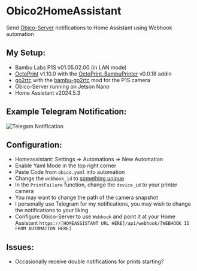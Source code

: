 # Obico2HomeAssistant
Send [Obico-Server](https://www.obico.io/docs/server-guides/) notifications to Home Assistant using Webhook automation

## My Setup:
* Bambu Labs P1S v01.05.02.00 (in LAN mode)
* [OctoPrint](https://octoprint.org/) v1.10.0 with the [OctoPrint-BambuPrinter](https://github.com/jneilliii/OctoPrint-BambuPrinter/) v0.0.18 addin
* [go2rtc](https://github.com/AlexxIT/go2rtc) with the [bambu-go2rtc](https://github.com/synman/bambu-go2rtc) mod for the P1S camera
* Obico-Server running on Jetson Nano
* Home Assistant v2024.5.3

## Example Telegram Notification:
![Telegam Notification](https://raw.githubusercontent.com/johnc2k/Obico2HomeAssistant/main/Telegram%20Notification.PNG)

## Configuration:
* Homeassistant: Settings => Automations => New Automation
* Enable Yaml Mode in the top right corner
* Paste Code from `obico.yaml` into automation
* Change the `webhook_id` to [something unique](https://www.uuidgenerator.net/)
* In the `PrintFailure` function, change the `device_id` to your printer camera
* You may want to change the path of the camera snapshot
* I personally use Telegram for my notifications, you may wish to change the notifications to your liking
* Configure Obico-Server to use `Webhook` and point it at your Home Assistant `https://[HOMEASSISTANT URL HERE]/api/webhook/[WEBHOOK ID FROM AUTOMATION HERE]`

## Issues:
* Occasionally receive double notifications for prints starting?
